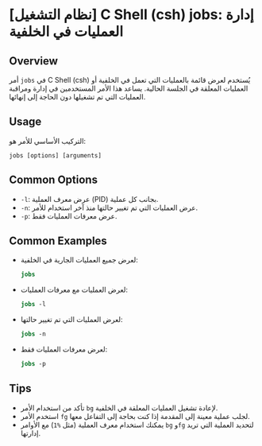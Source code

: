 # [نظام التشغيل] C Shell (csh) jobs: إدارة العمليات في الخلفية

## Overview
أمر `jobs` في C Shell (csh) يُستخدم لعرض قائمة بالعمليات التي تعمل في الخلفية أو العمليات المعلقة في الجلسة الحالية. يساعد هذا الأمر المستخدمين في إدارة ومراقبة العمليات التي تم تشغيلها دون الحاجة إلى إنهائها.

## Usage
التركيب الأساسي للأمر هو:
```
jobs [options] [arguments]
```

## Common Options
- `-l`: عرض معرف العملية (PID) بجانب كل عملية.
- `-n`: عرض العمليات التي تم تغيير حالتها منذ آخر استخدام للأمر.
- `-p`: عرض معرفات العمليات فقط.

## Common Examples
- لعرض جميع العمليات الجارية في الخلفية:
  ```csh
  jobs
  ```

- لعرض العمليات مع معرفات العمليات:
  ```csh
  jobs -l
  ```

- لعرض العمليات التي تم تغيير حالتها:
  ```csh
  jobs -n
  ```

- لعرض معرفات العمليات فقط:
  ```csh
  jobs -p
  ```

## Tips
- تأكد من استخدام الأمر `bg` لإعادة تشغيل العمليات المعلقة في الخلفية.
- استخدم الأمر `fg` لجلب عملية معينة إلى المقدمة إذا كنت بحاجة إلى التفاعل معها.
- يمكنك استخدام معرف العملية (مثل `%1`) مع الأوامر `bg` و`fg` لتحديد العملية التي تريد إدارتها.